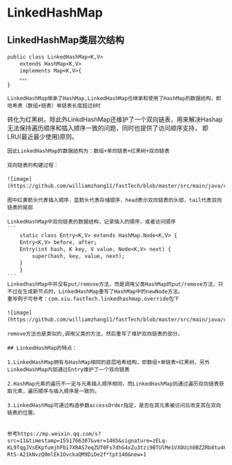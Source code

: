 # LinkedHashMap

## LinkedHashMap类层次结构

```
public class LinkedHashMap<K,V>
    extends HashMap<K,V>
    implements Map<K,V>{
    。。。
}
```
	LinkedHashMap继承了HashMap,LinkedHashMap也继承和使用了HashMap的数据结构，即哈希表（数组+链表）单链表长度超过8时
转化为红黑树。除此外LinkdHashMap还维护了一个双向链表，用来解决Hashap无法保持遍历顺序和插入顺序一致的问题，同时也提供了访问顺序支持，
即LRU(最近最少使用)原则。

	因此LinkedHashMap的数据结构为：数组+单向链表+红黑树+双向链表

	双向链表的构建过程：

	![image](https://github.com/williamzhang11/fastTech/blob/master/src/main/java/com/xiu/fastTech/linkedhashmap/image/linkedhashmap.jpg)
	
	图中红黄箭头代表插入顺序，蓝箭头代表存储顺序，head表示双向链表的头部，tail代表双向链表的尾部
	
	LinkedHashMap中双向链表的数据结构，记录插入的顺序，或者访问顺序
	```
	    static class Entry<K,V> extends HashMap.Node<K,V> {
        Entry<K,V> before, after;
        Entry(int hash, K key, V value, Node<K,V> next) {
            super(hash, key, value, next);
        }
    	}
	```
	LinkedhashMap中并没有put/remove方法，而是调用父类HashMap的put/remove方法，只不过在生成新节点时，LinkedHashMap重写了HashMap中的newNode方法。
	重写例子可参考：com.xiu.fastTech.linkedhashmap.override包下
	
	![image](https://github.com/williamzhang11/fastTech/blob/master/src/main/java/com/xiu/fastTech/linkedhashmap/image/linkedHashmapput.jpg)
	
	remove方法也是类似的,调用父类的方法，然后重写了维护双向链表的部分。
	
	## LinkedHashMap的特点：
	
	1.LinkedHashMap拥有与HashMap相同的底层哈希结构，即数组+单链表+红黑树，另外LinkedHashMap内部通过Entry维护了一个双向链表
	
	2.HashMap元素的遍历不一定与元素插入顺序相同，而LinkedHashMap则通过遍历双向链表获取元素，遍历顺序与插入顺序是一致的。
	
	3.LinkedHashMap可通过构造参数accessOrder指定，是否在其元素被访问后改变其在双向链表的位置。
	
	
	参考https://mp.weixin.qq.com/s?src=11&timestamp=1551766307&ver=1465&signature=zELq-KL9TqgJVsEKpfumjhFbi7XRAS7eqZUT0Fs7dhG4xZu3tzi9BTUlMe1VXDUih0BZZRb8tu46olw9v8PczHhV-RtS-A21kNvzQ0mlEk1OvckaQM9DiDe2f*tpt140&new=1
	
	
	
	
	
	